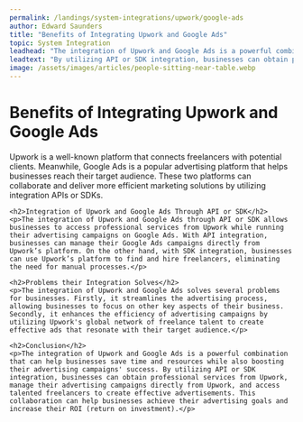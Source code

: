 ```yaml
---
permalink: /landings/system-integrations/upwork/google-ads
author: Edward Saunders
title: "Benefits of Integrating Upwork and Google Ads"
topic: System Integration
leadhead: "The integration of Upwork and Google Ads is a powerful combination that can help businesses save time and resources while also boosting their advertising campaigns' success"
leadtext: "By utilizing API or SDK integration, businesses can obtain professional services from Upwork, manage their advertising campaigns directly from Upwork, and access talented freelancers to create effective advertisements. This collaboration can help businesses achieve their advertising goals and increase their ROI (return on investment)."
image: /assets/images/articles/people-sitting-near-table.webp
---
```

<div class="arttext">	<h1>Benefits of Integrating Upwork and Google Ads</h1>
	<p>Upwork is a well-known platform that connects freelancers with potential clients. Meanwhile, Google Ads is a popular advertising platform that helps businesses reach their target audience. These two platforms can collaborate and deliver more efficient marketing solutions by utilizing integration APIs or SDKs.</p>

	<h2>Integration of Upwork and Google Ads Through API or SDK</h2>
	<p>The integration of Upwork and Google Ads through API or SDK allows businesses to access professional services from Upwork while running their advertising campaigns on Google Ads. With API integration, businesses can manage their Google Ads campaigns directly from Upwork’s platform. On the other hand, with SDK integration, businesses can use Upwork’s platform to find and hire freelancers, eliminating the need for manual processes.</p>

	<h2>Problems their Integration Solves</h2>
	<p>The integration of Upwork and Google Ads solves several problems for businesses. Firstly, it streamlines the advertising process, allowing businesses to focus on other key aspects of their business. Secondly, it enhances the efficiency of advertising campaigns by utilizing Upwork's global network of freelance talent to create effective ads that resonate with their target audience.</p>

	<h2>Conclusion</h2>
	<p>The integration of Upwork and Google Ads is a powerful combination that can help businesses save time and resources while also boosting their advertising campaigns' success. By utilizing API or SDK integration, businesses can obtain professional services from Upwork, manage their advertising campaigns directly from Upwork, and access talented freelancers to create effective advertisements. This collaboration can help businesses achieve their advertising goals and increase their ROI (return on investment).</p>
</div>